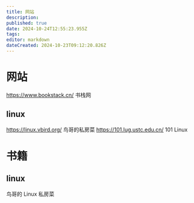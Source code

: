 ```yaml
---
title: 网站
description: 
published: true
date: 2024-10-24T12:55:23.955Z
tags: 
editor: markdown
dateCreated: 2024-10-23T09:12:20.826Z
---
```


# 网站

https://www.bookstack.cn/ 书栈网
## linux
https://linux.vbird.org/ 鸟哥的私房菜
https://101.lug.ustc.edu.cn/ 101 Linux

# 书籍
## linux
鸟哥的 Linux 私房菜 